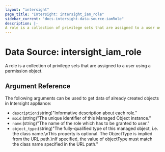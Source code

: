 ```yaml
---
layout: "intersight"
page_title: "Intersight: intersight_iam_role"
sidebar_current: "docs-intersight-data-source-iamRole"
description: |-
A role is a collection of privilege sets that are assigned to a user using a permission object.
---
```


# Data Source: intersight_iam_role
A role is a collection of privilege sets that are assigned to a user using a permission object.
## Argument Reference
The following arguments can be used to get data of already created objects in Intersight appliance:
* `description`:(string)"Informative description about each role."
* `moid`:(string)"The unique identifier of this Managed Object instance."
* `name`:(string)"The name of the role which has to be granted to user."
* `object_type`:(string)"The fully-qualified type of this managed object, i.e. the class name.\nThis property is optional. The ObjectType is implied from the URL path.\nIf specified, the value of objectType must match the class name specified in the URL path."
